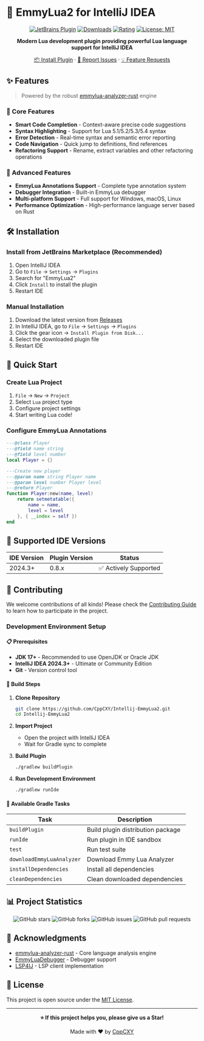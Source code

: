 # 🚀 EmmyLua2 for IntelliJ IDEA

<div align="center">

[![JetBrains Plugin](https://img.shields.io/jetbrains/plugin/v/25076-emmylua2?style=for-the-badge&logo=jetbrains&logoColor=white&color=blue)](https://plugins.jetbrains.com/plugin/25076-emmylua2)
[![Downloads](https://img.shields.io/jetbrains/plugin/d/25076-emmylua2?style=for-the-badge&color=green)](https://plugins.jetbrains.com/plugin/25076-emmylua2)
[![Rating](https://img.shields.io/jetbrains/plugin/r/stars/25076-emmylua2?style=for-the-badge&color=yellow)](https://plugins.jetbrains.com/plugin/25076-emmylua2)
[![License: MIT](https://img.shields.io/badge/License-MIT-purple.svg?style=for-the-badge)](https://opensource.org/licenses/MIT)

**Modern Lua development plugin providing powerful Lua language support for IntelliJ IDEA**

[📦 Install Plugin](https://plugins.jetbrains.com/plugin/25076-emmylua2) · [🐛 Report Issues](https://github.com/CppCXY/Intellij-EmmyLua2/issues) · [💡 Feature Requests](https://github.com/CppCXY/Intellij-EmmyLua2/discussions)

</div>

## ✨ Features

> Powered by the robust [emmylua-analyzer-rust](https://github.com/CppCXY/emmylua-analyzer-rust) engine

### 🎯 Core Features
- **Smart Code Completion** - Context-aware precise code suggestions
- **Syntax Highlighting** - Support for Lua 5.1/5.2/5.3/5.4 syntax
- **Error Detection** - Real-time syntax and semantic error reporting
- **Code Navigation** - Quick jump to definitions, find references
- **Refactoring Support** - Rename, extract variables and other refactoring operations

### 🔧 Advanced Features
- **EmmyLua Annotations Support** - Complete type annotation system
- **Debugger Integration** - Built-in EmmyLua debugger
- **Multi-platform Support** - Full support for Windows, macOS, Linux
- **Performance Optimization** - High-performance language server based on Rust

## 🛠️ Installation

### Install from JetBrains Marketplace (Recommended)

1. Open IntelliJ IDEA
2. Go to `File` → `Settings` → `Plugins`
3. Search for "EmmyLua2"
4. Click `Install` to install the plugin
5. Restart IDE

### Manual Installation

1. Download the latest version from [Releases](https://github.com/CppCXY/Intellij-EmmyLua2/releases)
2. In IntelliJ IDEA, go to `File` → `Settings` → `Plugins`
3. Click the gear icon → `Install Plugin from Disk...`
4. Select the downloaded plugin file
5. Restart IDE

## 🚀 Quick Start

### Create Lua Project

1. `File` → `New` → `Project`
2. Select `Lua` project type
3. Configure project settings
4. Start writing Lua code!

### Configure EmmyLua Annotations

```lua
---@class Player
---@field name string
---@field level number
local Player = {}

---Create new player
---@param name string Player name
---@param level number Player level
---@return Player
function Player:new(name, level)
    return setmetatable({
        name = name,
        level = level
    }, { __index = self })
end
```

## 🔧 Supported IDE Versions

| IDE Version | Plugin Version | Status |
|-------------|----------------|--------|
| 2024.3+     | 0.8.x         | ✅ Actively Supported |

## 🤝 Contributing

We welcome contributions of all kinds! Please check the [Contributing Guide](CONTRIBUTING.md) to learn how to participate in the project.

### Development Environment Setup

#### 📋 Prerequisites

- **JDK 17+** - Recommended to use OpenJDK or Oracle JDK
- **IntelliJ IDEA 2024.3+** - Ultimate or Community Edition
- **Git** - Version control tool

#### 🔨 Build Steps

1. **Clone Repository**
   ```bash
   git clone https://github.com/CppCXY/Intellij-EmmyLua2.git
   cd Intellij-EmmyLua2
   ```

2. **Import Project**
   - Open the project with IntelliJ IDEA
   - Wait for Gradle sync to complete

3. **Build Plugin**
   ```bash
   ./gradlew buildPlugin
   ```

4. **Run Development Environment**
   ```bash
   ./gradlew runIde
   ```

#### 🎯 Available Gradle Tasks

| Task | Description |
|------|-------------|
| `buildPlugin` | Build plugin distribution package |
| `runIde` | Run plugin in IDE sandbox |
| `test` | Run test suite |
| `downloadEmmyLuaAnalyzer` | Download Emmy Lua Analyzer |
| `installDependencies` | Install all dependencies |
| `cleanDependencies` | Clean downloaded dependencies |

## 📊 Project Statistics

<div align="center">

![GitHub stars](https://img.shields.io/github/stars/CppCXY/Intellij-EmmyLua2?style=social)
![GitHub forks](https://img.shields.io/github/forks/CppCXY/Intellij-EmmyLua2?style=social)
![GitHub issues](https://img.shields.io/github/issues/CppCXY/Intellij-EmmyLua2)
![GitHub pull requests](https://img.shields.io/github/issues-pr/CppCXY/Intellij-EmmyLua2)

</div>

## 🙏 Acknowledgments

- [emmylua-analyzer-rust](https://github.com/CppCXY/emmylua-analyzer-rust) - Core language analysis engine
- [EmmyLuaDebugger](https://github.com/EmmyLua/EmmyLuaDebugger) - Debugger support
- [LSP4IJ](https://github.com/redhat-developer/lsp4ij) - LSP client implementation

## 📄 License

This project is open source under the [MIT License](LICENSE).

---

<div align="center">

**⭐ If this project helps you, please give us a Star!**

Made with ❤️ by [CppCXY](https://github.com/CppCXY)

</div>


